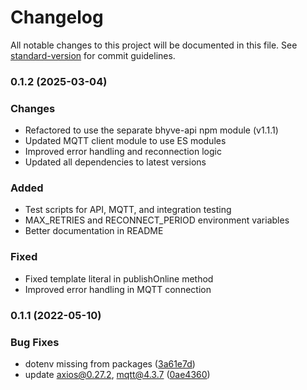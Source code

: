 # Changelog

All notable changes to this project will be documented in this file. See [standard-version](https://github.com/conventional-changelog/standard-version) for commit guidelines.

### 0.1.2 (2025-03-04)

### Changes
- Refactored to use the separate bhyve-api npm module (v1.1.1)
- Updated MQTT client module to use ES modules
- Improved error handling and reconnection logic
- Updated all dependencies to latest versions

### Added
- Test scripts for API, MQTT, and integration testing
- MAX_RETRIES and RECONNECT_PERIOD environment variables
- Better documentation in README

### Fixed
- Fixed template literal in publishOnline method
- Improved error handling in MQTT connection

### 0.1.1 (2022-05-10)

### Bug Fixes

* dotenv missing from packages ([3a61e7d](https://gitlab.com/https://github.com/billchurch/bhyve-mqtt/commit/3a61e7d54d946c9fe367571e05682d138a3b3452))
* update axios@0.27.2, mqtt@4.3.7 ([0ae4360](https://gitlab.com/https://github.com/billchurch/bhyve-mqtt/commit/0ae436033c3f344aba2cacda9239a3ad074626be))
